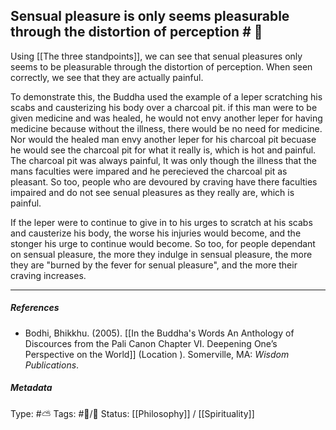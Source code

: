 ## Sensual pleasure is only seems pleasurable through the distortion of perception  # 🧠

Using [[The three standpoints]], we can see that senual pleasures only seems to be pleasurable through the distortion of perception. When seen correctly, we see that they are actually painful. 

To demonstrate this, the Buddha used the example of a leper scratching his scabs and causterizing his body over a charcoal pit. if this man were to be given medicine and was healed, he would not envy another leper for having medicine because without the illness, there would be no need for medicine. Nor would the healed man envy another leper for his charcoal pit becuase he would see the charcoal pit for what it really is, which is hot and painful. The charcoal pit was always painful, It was only though the illness that the mans faculties were impared and he perecieved the charcoal pit as pleasant. So too, people who are devoured by craving have there faculties impaired and do not see senual pleasures as they really are, which is painful.

If the leper were to continue to give in to his urges to scratch at his scabs and causterize his body, the worse his injuries would become, and the stonger his urge to continue would become. So too, for people dependant on sensual pleasure, the more they indulge in sensual pleasure, the more they are "burned by the fever for senual pleasure", and the more their craving increases.

___

##### References

- Bodhi, Bhikkhu. (2005). [[In the Buddha's Words An Anthology of Discources from the Pali Canon Chapter VI. Deepening One’s Perspective on the World]]   (Location ). Somerville, MA: _Wisdom Publications_.

##### Metadata
Type: #⛅️ 
Tags: #🔴/💭 
Status: [[Philosophy]] / [[Spirituality]]
